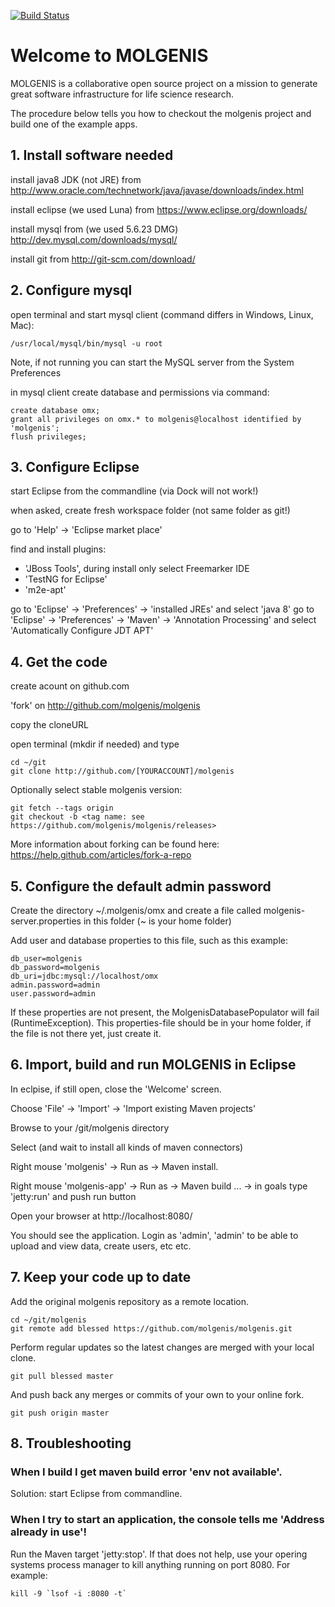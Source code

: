 [![Build Status](http://www.molgenis.org/jenkins/buildStatus/icon?job=molgenis)](http://www.molgenis.org/jenkins/job/molgenis/)

# Welcome to MOLGENIS

MOLGENIS is a collaborative open source project on a mission to generate great software infrastructure for life science research. 

The procedure below tells you how to checkout the molgenis project and build one of the example apps.

## 1. Install software needed

install java8 JDK (not JRE) from http://www.oracle.com/technetwork/java/javase/downloads/index.html

install eclipse (we used Luna) from https://www.eclipse.org/downloads/

install mysql from (we used 5.6.23 DMG) http://dev.mysql.com/downloads/mysql/

install git from http://git-scm.com/download/

## 2. Configure mysql

open terminal and start mysql client (command differs in Windows, Linux, Mac): 

    /usr/local/mysql/bin/mysql -u root
    
Note, if not running you can start the MySQL server from the System Preferences

in mysql client create database and permissions via command:

    create database omx;
    grant all privileges on omx.* to molgenis@localhost identified by 'molgenis';
    flush privileges;

## 3. Configure Eclipse

start Eclipse from the commandline (via Dock will not work!)

when asked, create fresh workspace folder (not same folder as git!)

go to 'Help' -> 'Eclipse market place'

find and install plugins:
* 'JBoss Tools', during install only select Freemarker IDE
* 'TestNG for Eclipse'
* 'm2e-apt'

go to 'Eclipse' -> 'Preferences' -> 'installed JREs' and select 'java 8'
go to 'Eclipse' -> 'Preferences' -> 'Maven' -> 'Annotation Processing' and select 'Automatically Configure JDT APT'

## 4. Get the code

create acount on github.com 

'fork' on http://github.com/molgenis/molgenis

copy the cloneURL

open terminal (mkdir if needed) and type 

    cd ~/git 
    git clone http://github.com/[YOURACCOUNT]/molgenis
    
Optionally select stable molgenis version:

    git fetch --tags origin
    git checkout -b <tag name: see https://github.com/molgenis/molgenis/releases>

More information about forking can be found here: https://help.github.com/articles/fork-a-repo

## 5. Configure the default admin password

Create the directory ~/.molgenis/omx and create a file called molgenis-server.properties in this folder (~ is your home folder)

Add user and database properties to this file, such as this example:

    db_user=molgenis
    db_password=molgenis
    db_uri=jdbc:mysql://localhost/omx
    admin.password=admin
    user.password=admin

If these properties are not present, the MolgenisDatabasePopulator will fail (RuntimeException). This properties-file should be in your home folder, if the file is not there yet, just create it.

## 6. Import, build and run MOLGENIS in Eclipse

In eclpise, if still open, close the 'Welcome' screen.

Choose 'File' -> 'Import' -> 'Import existing Maven projects'

Browse to your /git/molgenis directory 

Select (and wait to install all kinds of maven connectors)

Right mouse 'molgenis' -> Run as -> Maven install.

Right mouse 'molgenis-app' -> Run as -> Maven build ... -> in goals type 'jetty:run' and push run button

Open your browser at http://localhost:8080/

You should see the application. Login as 'admin', 'admin' to be able to upload and view data, create users, etc etc.

## 7. Keep your code up to date

Add the original molgenis repository as a remote location.

    cd ~/git/molgenis
    git remote add blessed https://github.com/molgenis/molgenis.git
    
Perform regular updates so the latest changes are merged with your local clone.

    git pull blessed master
    
And push back any merges or commits of your own to your online fork.

    git push origin master

## 8. Troubleshooting

### When I build I get maven build error 'env not available'. 

Solution: start Eclipse from commandline.

### When I try to start an application, the console tells me 'Address already in use'!

Run the Maven target 'jetty:stop'. If that does not help, use your opering systems process manager to kill anything running on port 8080. For example:

    kill -9 `lsof -i :8080 -t`



    
